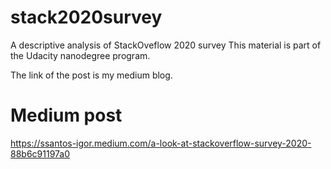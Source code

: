 # stack2020survey
A descriptive analysis of StackOveflow 2020 survey
This material is part of the Udacity nanodegree program.

The link of the post is my medium blog.

# Medium post
https://ssantos-igor.medium.com/a-look-at-stackoverflow-survey-2020-88b6c91197a0
